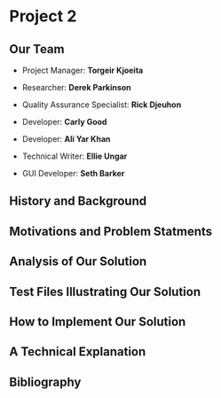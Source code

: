 

# Project 2

## Our Team

- Project Manager: **Torgeir Kjoeita**

- Researcher: **Derek Parkinson**

- Quality Assurance Specialist: **Rick Djeuhon** 

- Developer: **Carly Good**

- Developer: **Ali Yar Khan**

- Technical Writer: **Ellie Ungar**

- GUI Developer: **Seth Barker** 



## History and Background

## Motivations and Problem Statments

## Analysis of Our Solution

## Test Files Illustrating Our Solution

## How to Implement Our Solution

## A Technical Explanation

## Bibliography


